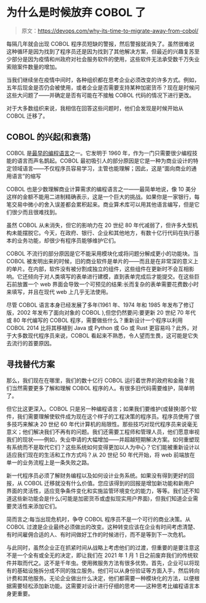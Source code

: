 # 为什么是时候放弃 COBOL 了

> 原文：<https://devops.com/why-its-time-to-migrate-away-from-cobol/>

每隔几年就会出现 COBOL 程序员短缺的警报，然后警报就消失了。虽然很难说这种循环是因为找到了程序员还是因为找到了其他解决方案，但最近的兴趣复苏至少部分是因为疫情和州政府对社会服务软件的使用，这些软件无法承受数千万失业索赔案件数量的增加。

当我们继续坐在疫情中间时，各种组织都在思考企业必须改变的许多方式。例如，五年后现金是否仍会被使用，或者企业是否需要支持某种加密货币？现在是时候问这些大问题了——并确定是否有可能在不接触 COBOL 代码的情况下进行更改。

对于大多数组织来说，我相信在回答这些问题时，他们会发现是时候开始从 COBOL 迁移了。

## COBOL 的兴起(和衰落)

COBOL 是[最早的编程语言](https://devops.com/why-cobol-still-matters-after-60-years/)之一。它发明于 1960 年，作为一门只需要很少编程技能的语言而声名鹊起。COBOL 最初吸引人的部分原因是它是一种为商业设计的特定领域语言——不仅程序员容易学习，主管也能理解；因此，这是“面向商业的通用语言”的缩写

COBOL 也是少数理解商业计算需求的编程语言之一——最简单地说，像 10 美分这样的金额不能用二进制精确表示，这是一个巨大的挑战。如果你是一家银行，每笔交易中微小的舍入误差都会累积起来。商业算术库可以用其他语言编写，但是它们很少而且很难找到。

虽然 COBOL 从未消失，但它的影响力在 20 世纪 80 年代减弱了，但许多大型机构未能摆脱它。今天，在政府、银行、企业和其他地方，有数十亿行代码在执行基本的业务功能，却很少有程序员能够维护它们。

COBOL 不流行的部分原因是它不能采用模块化或将问题分解成更小的功能块。当 COBOL 被发明出来的时候，旧的商业软件是单片的——而且是在非常深的意义上的单片。在内部，软件没有被分割成独立的组件，这些组件在更新时不会互相影响。它还倾向于对人类填写的表单进行建模，直到表单完成后才能提交。在这些巨石前放置一个 web 界面会导致一个可预见的结果:长而复杂的表单需要花费数小时来填写，并且在现代 web 上几乎无法使用。

尽管 COBOL 语言本身已经发展了多年(1961 年、1974 年和 1985 年发布了修订版，2002 年发布了面向对象的 COBOL ),但您仍然要问:要更新 20 世纪 70 年代或 80 年代编写的 COBOL 程序，需要做些什么？重新设计一个程序以利用 COBOL 2014 比将其移植到 Java 或 Python 或 Go 或 Rust 更容易吗？此外，对于大多数现代程序员来说，COBOL 看起来不熟悉，令人望而生畏，这可能是它失去流行的首要原因。

## 寻找替代方案

那么，我们现在在哪里，我们的数十亿行 COBOL 运行着世界的政府和金融？我们当然需要更多了解和理解 COBOL 程序的人。有很多旧代码需要维护，简单明了。

但它比这更深入。COBOL 只是另一种编程语言；如果我们要维护(或替换)那个软件，我们需要理解使软件成为现在这个样子的工程决策的程序员。程序员使用了很多技巧来解决 20 世纪 60 年代计算机的局限性。那些技巧对现代程序员来说毫无意义；他们解决我们不再有的问题。我们还需要工程师和管理人员，他们愿意审视我们的现状——例如，失业申请的大幅增加——并超越短期解决方案。如何重塑现有系统而不是取代它们？这些系统如何变得更加以人为中心？它们能被重新设计以适应我们现在的生活和工作方式吗？从 20 世纪 50 年代开始，将 web 前端放在单一的业务流程上是一条失败之路。

新一代程序员必须了解财务编程以及如何设计业务系统。如果没有得到更好的回报，从 COBOL 迁移就没有什么价值。您应该得到的回报是增加新功能和新用户界面的灵活性，适应竞争条件变化和实施监管环境变化的能力，等等。我们还不知道这些新功能会是什么(可能是加密货币或虚拟现实用户界面)，但我们知道企业需要灵活性来添加它们。

简而言之:每当出现危机时，争夺 COBOL 程序员不是一个可行的商业决策。从 COBOL 过渡是企业最终必须做出的改变。这种转变应该在企业有时间考虑清楚、有时间雇佣合适的人、有时间做好工作的时候进行，而不是等到下一次危机。

与此同时，虽然企业正在抓紧时间从战略上考虑他们的过渡，但重要的是要注意这不是一个全有或全无的决定，即让我们在 2021 年 1 月 1 日之前废弃我们的传统软件并取而代之。这不是千年虫。使用微服务方法有很多优势。首先，企业可以将现有的基础设施拆分成不同的独立服务。他们可以从身份验证等方面入手，然后转向计费和其他服务。无论企业做出什么决定，他们都需要一种模块化的方法，以便根据需要轻松添加新功能。这需要对设计进行仔细的思考——这种思考比编程语言本身更重要。